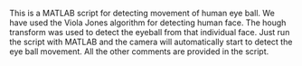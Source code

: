This is a MATLAB script for detecting movement of human eye ball. We have used the Viola Jones algorithm for detecting human face. The hough transform was used to 
detect the eyeball from that individual face. Just run the script with MATLAB and the camera will automatically start to detect the eye ball movement.
All the other comments are provided in the script. 
